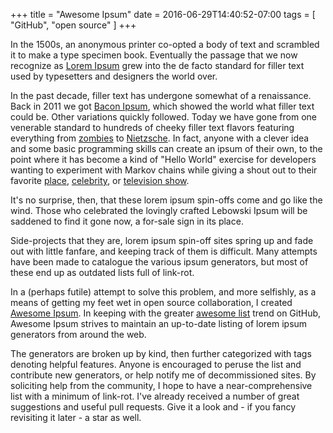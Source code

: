 +++
title = "Awesome Ipsum"
date = 2016-06-29T14:40:52-07:00
tags = [ "GitHub", "open source" ]
+++

In the 1500s, an anonymous printer co-opted a body of text and scrambled it to
make a type specimen book. Eventually the passage that we now recognize as
[Lorem Ipsum](https://www.lipsum.com/) grew into the de facto standard for
filler text used by typesetters and designers the world over.

In the past decade, filler text has undergone somewhat of a renaissance. Back
in 2011 we got [Bacon Ipsum](https://baconipsum.com/), which showed the world
what filler text could be. Other variations quickly followed. Today we have
gone from one venerable standard to hundreds of cheeky filler text
flavors featuring everything from [zombies](http://www.zombieipsum.com/) to
[Nietzsche](http://nietzsche-ipsum.com/). In fact, anyone with a clever idea
and some basic programming skills can create an ipsum of their own, to the
point where it has become a kind of "Hello World" exercise for developers
wanting to experiment with Markov chains while giving a shout out to their
favorite [place](http://www.maineripsum.com/),
[celebrity](https://www.bobrosslipsum.com/), or [television
show](http://heisenbergipsum.com/).

It's no surprise, then, that these lorem ipsum spin-offs come and go like the
wind. Those who celebrated the lovingly crafted Lebowski Ipsum will be saddened
to find it gone now, a for-sale sign in its place.

Side-projects that they are, lorem ipsum spin-off sites spring up and fade out
with little fanfare, and keeping track of them is difficult. Many attempts
have been made to catalogue the various ipsum generators, but most of these end
up as outdated lists full of link-rot.

In a (perhaps futile) attempt to solve this problem, and more selfishly, as a
means of getting my feet wet in open source collaboration, I created [Awesome
Ipsum](https://github.com/templeman/awesome-ipsum). In keeping with the greater
[awesome list](https://github.com/sindresorhus/awesome) trend on GitHub,
Awesome Ipsum strives to maintain an up-to-date listing of lorem ipsum
generators from around the web.

The generators are broken up by kind, then further categorized with tags
denoting helpful features. Anyone is encouraged to peruse the list and
contribute new generators, or help notify me of decommissioned sites. By
soliciting help from the community, I hope to have a near-comprehensive list
with a minimum of link-rot. I've already received a number of great suggestions
and useful pull requests. Give it a look and - if you fancy revisiting it later - a star as well.
